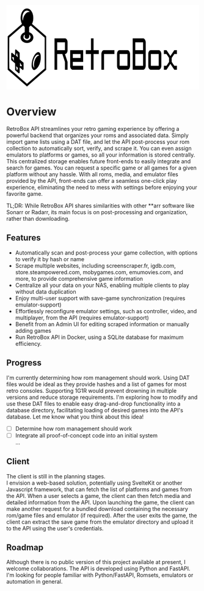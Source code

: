 <div align="center">
  <img src="retrobox.svg" height="220px" width="auto" alt="RetroBox">
</div>

# Overview
RetroBox API streamlines your retro gaming experience by offering a powerful backend that organizes your roms and associated data. Simply import game lists using a DAT file, and let the API post-process your rom collection to automatically sort, verify, and scrape it. You can even assign emulators to platforms or games, so all your information is stored centrally.
This centralized storage enables future front-ends to easily integrate and search for games. You can request a specific game or all games for a given platform without any hassle. With all roms, media, and emulator files provided by the API, front-ends can offer a seamless one-click play experience, eliminating the need to mess with settings before enjoying your favorite game.

TL;DR:
While RetroBox API shares similarities with other **arr software like Sonarr or Radarr, its main focus is on post-processing and organization, rather than downloading.

## Features
* Automatically scan and post-process your game collection, with options to verify it by hash or name
* Scrape multiple websites, including screenscraper.fr, igdb.com, store.steampowered.com, mobygames.com, emumovies.com, and more, to provide comprehensive game information
* Centralize all your data on your NAS, enabling multiple clients to play without data duplication
* Enjoy multi-user support with save-game synchronization (requires emulator-support)
* Effortlessly reconfigure emulator settings, such as controller, video, and multiplayer, from the API (requires emulator-support)
* Benefit from an Admin UI for editing scraped information or manually adding games
* Run RetroBox API in Docker, using a SQLite database for maximum efficiency.

## Progress
I'm currently determining how rom management should work. Using DAT files would be ideal as they provide hashes and a list of games for most retro consoles. Supporting 1G1R would prevent drowning in multiple versions and reduce storage requirements. I'm exploring how to modify and use these DAT files to enable easy drag-and-drop functionality into a database directory, facilitating loading of desired games into the API's database. Let me know what you think about this idea!

- [ ] Determine how rom management should work
- [ ] Integrate all proof-of-concept code into an initial system  
...

## Client
The client is still in the planning stages.  
I envision a web-based solution, potentially using SvelteKit or another Javascript framework, that can fetch the list of platforms and games from the API. When a user selects a game, the client can then fetch media and detailed information from the API. Upon launching the game, the client can make another request for a bundled download containing the necessary rom/game files and emulator (if required). After the user exits the game, the client can extract the save game from the emulator directory and upload it to the API using the user's credentials.

## Roadmap
Although there is no public version of this project available at present, I welcome collaborations.
The API is developed using Python and FastAPI. I'm looking for people familiar with Python/FastAPI, Romsets, emulators or automation in general.
